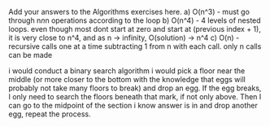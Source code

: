 Add your answers to the Algorithms exercises here.
a) O(n^3) - must go through n*n*n operations according to the loop
b) O(n^4) - 4 levels of nested loops. even though most dont start at zero and start at (previous index + 1), it is very close to n^4, and as n -> infinity, O(solution) -> n^4
c) O(n) - recursive calls one at a time subtracting 1 from n with each call. only n calls can be made

i would conduct a binary search algorithm
i would pick a floor near the middle (or more closer to the bottom with the knowledge that eggs will probably not take many floors to break) and drop an egg. If the egg breaks, I only need to search the floors beneath that mark, if not only above. Then I can go to the midpoint of the section i know answer is in and drop another egg, repeat the process.
